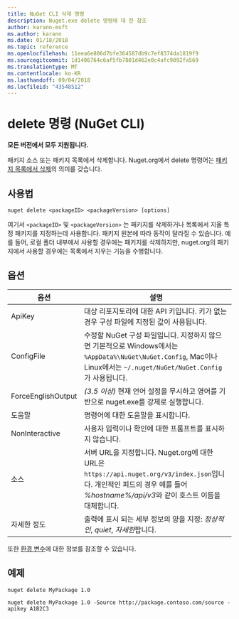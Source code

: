```yaml
---
title: NuGet CLI 삭제 명령
description: Nuget.exe delete 명령에 대 한 참조
author: karann-msft
ms.author: karann
ms.date: 01/18/2018
ms.topic: reference
ms.openlocfilehash: 11eea6e806d7bfe364587db9c7ef8374da1819f9
ms.sourcegitcommit: 1d1406764c6af5fb7801d462e0c4afc9092fa569
ms.translationtype: MT
ms.contentlocale: ko-KR
ms.lasthandoff: 09/04/2018
ms.locfileid: "43548512"
---
```

# <a name="delete-command-nuget-cli"></a>delete 명령 (NuGet CLI)

**모든 버전에서 모두 지원됩니다.**

패키지 소스 또는 패키지 목록에서 삭제합니다. Nuget.org에서 delete 명령어는 [패키지 목록에서 삭제](../policies/deleting-packages.md)의 의미를 갖습니다.

## <a name="usage"></a>사용법

```cli
nuget delete <packageID> <packageVersion> [options]
```

여기서 `<packageID>` 및 `<packageVersion>` 는 패키지를 삭제하거나 목록에서 지울 특정 패키지를 지정하는데 사용합니다. 패키지 원본에 따라 동작이 달라질 수 있습니다. 예를 들어, 로컬 폴더 내부에서 사용할 경우에는 패키지를 삭제하지만, nuget.org의 패키지에서 사용할 경우에는 목록에서 지우는 기능을 수행합니다.

## <a name="options"></a>옵션

| 옵션 | 설명 |
| --- | --- |
| ApiKey | 대상 리포지토리에 대한 API 키입니다. 키가 없는 경우 구성 파일에 지정된 값이 사용됩니다. |
| ConfigFile | 수정할 NuGet 구성 파일입니다. 지정하지 않으면 기본적으로 Windows에서는 `%AppData%\NuGet\NuGet.Config`, Mac이나 Linux에서는 `~/.nuget/NuGet/NuGet.Config`가 사용됩니다.|
| ForceEnglishOutput | *(3.5 이상)*  현재 언어 설정을 무시하고 영어를 기반으로 nuget.exe를 강제로 실행합니다. |
| 도움말 | 명령어에 대한 도움말을 표시합니다. |
| NonInteractive | 사용자 입력이나 확인에 대한 프롬프트를 표시하지 않습니다. |
| 소스 | 서버 URL을 지정합니다. Nuget.org에 대한 URL은 `https://api.nuget.org/v3/index.json`입니다. 개인적인 피드의 경우 예를 들어 *%hostname%/api/v3*와 같이 호스트 이름을 대체합니다. |
| 자세한 정도 | 출력에 표시 되는 세부 정보의 양을 지정: *정상적인*, *quiet*, *자세한*합니다. |

또한 [환경 변수](cli-ref-environment-variables.md)에 대한 정보를 참조할 수 있습니다.

## <a name="examples"></a>예제

```cli
nuget delete MyPackage 1.0

nuget delete MyPackage 1.0 -Source http://package.contoso.com/source -apikey A1B2C3
```
